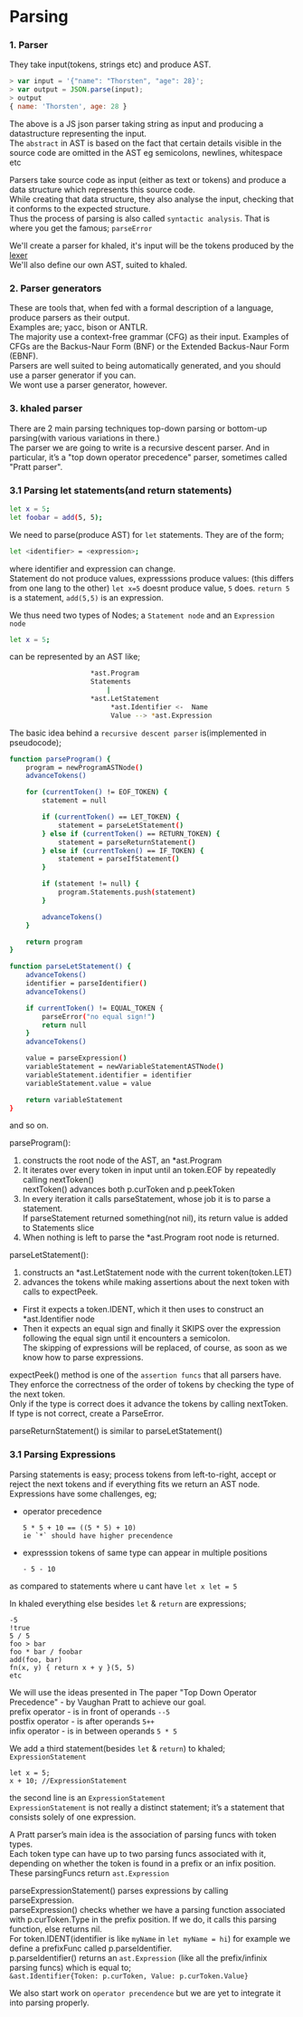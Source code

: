 # Parsing

### 1. Parser
They take input(tokens, strings etc) and produce AST.  
  
  
```javascript
> var input = '{"name": "Thorsten", "age": 28}';
> var output = JSON.parse(input);
> output
{ name: 'Thorsten', age: 28 }
```
The above is a JS json parser taking string as input and producing a datastructure representing the input.  
The `abstract` in AST is based on the fact that certain details visible in the source code are omitted in the AST eg semicolons, newlines, whitespace etc  

Parsers take source code as input (either as text or tokens) and produce a data structure which represents this source code.  
While creating that data structure, they also analyse the input, checking that it conforms to the expected structure.   
Thus the process of parsing is also called `syntactic analysis`. That is where you get the famous; `parseError`  

We'll create a parser for khaled, it's input will be the tokens produced by the [lexer](2.Lexing.md)  
We'll also define our own AST, suited to khaled.  

### 2. Parser generators
These are tools that, when fed with a formal description of a language, produce
parsers as their output.  
Examples are; yacc, bison or ANTLR.  
The majority use a context-free grammar (CFG) as their input. Examples of CFGs are the
Backus-Naur Form (BNF) or the Extended Backus-Naur Form (EBNF).  
Parsers are well suited to being automatically generated, and you should use a parser generator if you can.  
We wont use a parser generator, however.

### 3. khaled parser
There are 2 main parsing techniques top-down parsing or bottom-up parsing(with various variations in there.)   
The parser we are going to write is a recursive descent parser. And in particular, it’s a "top
down operator precedence" parser, sometimes called "Pratt parser".

### 3.1 Parsing let statements(and return statements)
```bash
let x = 5;
let foobar = add(5, 5);
```
We need to parse(produce AST) for `let` statements. They are of the form;
```bash
let <identifier> = <expression>;
```
where identifier and expression can change.  
Statement do not produce values, expresssions produce values: (this differs from one lang to the other)
`let x=5` doesnt produce value, `5` does. `return 5` is a statement, `add(5,5)` is an expression.  

We thus need two types of Nodes; a `Statement node` and an `Expression node`

```bash
let x = 5; 
```
can be represented by an AST like;
```bash
					*ast.Program
					Statements
						|
					*ast.LetStatement   
                         *ast.Identifier <-  Name
					     Value --> *ast.Expression
```  

The basic idea behind a `recursive descent parser` is(implemented in pseudocode);
```bash
function parseProgram() {
    program = newProgramASTNode()
    advanceTokens()

	for (currentToken() != EOF_TOKEN) {
		statement = null

		if (currentToken() == LET_TOKEN) {
		    statement = parseLetStatement()
		} else if (currentToken() == RETURN_TOKEN) {
		    statement = parseReturnStatement()
		} else if (currentToken() == IF_TOKEN) {
		    statement = parseIfStatement()
		}

		if (statement != null) {
		    program.Statements.push(statement)
		}

		advanceTokens()
	}

	return program
}

function parseLetStatement() {
	advanceTokens()
	identifier = parseIdentifier()
	advanceTokens()

	if currentToken() != EQUAL_TOKEN {
	    parseError("no equal sign!")
	    return null
	}
	advanceTokens()

	value = parseExpression()
	variableStatement = newVariableStatementASTNode()
	variableStatement.identifier = identifier
	variableStatement.value = value

	return variableStatement
}
```
and so on.   

parseProgram():
1. constructs the root node of the AST, an *ast.Program  
2. It iterates over every token in input until an token.EOF by repeatedly calling nextToken()  
   nextToken() advances both p.curToken and p.peekToken  
3. In every iteration it calls parseStatement, whose job it is to parse a statement.   
If parseStatement returned something(not nil), its return value is added to Statements slice   
4. When nothing is left to parse the *ast.Program root node is returned.    

parseLetStatement():  
1. constructs an *ast.LetStatement node with the current token(token.LET)  
2. advances the tokens while making assertions about the next token with calls to expectPeek.    
  - First it expects a token.IDENT, which it then uses to construct an *ast.Identifier node    
  - Then it expects an equal sign and finally it SKIPS over the expression following the equal sign until it encounters a semicolon.   
  The skipping of expressions will be replaced, of course, as soon as we know how to parse expressions.  

expectPeek() method is one of the `assertion funcs` that all parsers have.  
They enforce the correctness of the order of tokens by checking the type of the next token.  
Only if the type is correct does it advance the tokens by calling nextToken.  
If type is not correct, create a ParseError.  

parseReturnStatement() is similar to parseLetStatement()  
  

### 3.1 Parsing Expressions  
Parsing statements is easy; process tokens from left-to-right, accept or reject the next tokens and if everything fits we return an AST node.  
Expressions have some challenges, eg;
- operator precedence
	```
	5 * 5 + 10 == ((5 * 5) + 10)
	ie `*` should have higher precendence
	````
- expresssion tokens of same type can appear in multiple positions
	```
	- 5 - 10
	```
as compared to statements where u cant have `let x let = 5`  

In khaled everything else besides `let` & `return` are expressions;
```
-5
!true
5 / 5
foo > bar
foo * bar / foobar
add(foo, bar)
fn(x, y) { return x + y }(5, 5)
etc
```

We will use the ideas presented in The paper "Top Down Operator Precedence" - by Vaughan Pratt to 
achieve our goal.  
prefix operator - is in front of operands `--5`  
postfix operator - is after operands `5++`  
infix operator - is in between operands `5 * 5`  

We add a third statement(besides `let` & `return`) to khaled; `ExpressionStatement` 
```
let x = 5;
x + 10; //ExpressionStatement 
```
the second line is an `ExpressionStatement`  
`ExpressionStatement` is not really a distinct statement; it’s a
statement that consists solely of one expression.

A Pratt parser’s main idea is the association of parsing funcs with token types.  
Each token type can have up to two parsing funcs associated with it, depending on whether the
token is found in a prefix or an infix position.  
These parsingFuncs return `ast.Expression`

parseExpressionStatement() parses expressions by calling parseExpression.  
parseExpression() checks whether we have a parsing function associated with p.curToken.Type in the prefix position.
If we do, it calls this parsing function, else returns nil.  
For token.IDENT(identifier is like `myName` in `let myName = hi`) for example we define a prefixFunc called p.parseIdentifier.  
p.parseIdentifier() returns an `ast.Expression` (like all the prefix/infinix parsing funcs)  which is equal to;  
`&ast.Identifier{Token: p.curToken, Value: p.curToken.Value}`  

We also start work on `operator precendence` but we are yet to integrate it into parsing properly.  
